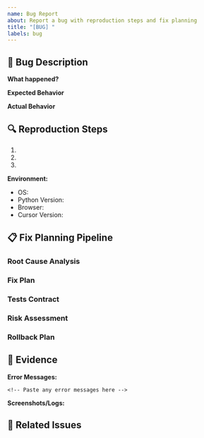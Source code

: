 ```yaml
---
name: Bug Report
about: Report a bug with reproduction steps and fix planning
title: "[BUG] "
labels: bug
---
```


## 🐛 Bug Description

**What happened?**
<!-- Clear description of the bug -->

**Expected Behavior**
<!-- What should have happened? -->

**Actual Behavior**
<!-- What actually happened? -->

## 🔍 Reproduction Steps

1. <!-- Step 1 -->
2. <!-- Step 2 -->
3. <!-- etc. -->

**Environment:**
- OS: <!-- Windows/Linux/Mac -->
- Python Version: <!-- python --version -->
- Browser: <!-- if applicable -->
- Cursor Version: <!-- if applicable -->

## 📋 Fix Planning Pipeline

### Root Cause Analysis
<!-- Analysis of what caused the bug -->

### Fix Plan
<!-- Step-by-step plan to resolve the issue -->
<!-- Include file paths and specific changes needed -->

### Tests Contract
<!-- What tests should be added/fixed -->
<!-- Regression prevention measures -->

### Risk Assessment
<!-- Potential side effects of the fix -->
<!-- Areas that might be affected -->

### Rollback Plan
<!-- How to revert if needed -->

## 📎 Evidence

**Error Messages:**
```
<!-- Paste any error messages here -->
```

**Screenshots/Logs:**
<!-- Add screenshots or log files -->

## 🔗 Related Issues

<!-- Link to related issues or PRs -->
